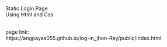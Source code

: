 Static Login Page </br>
Using Html and Css </br>

</br>
page link: </br>
https://angpayas055.github.io/log-in_jhon-Rey/public/index.html

